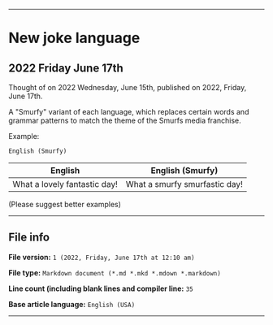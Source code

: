 
***

# New joke language

## 2022 Friday June 17th

Thought of on 2022 Wednesday, June 15th, published on 2022, Friday, June 17th.

A "Smurfy" variant of each language, which replaces certain words and grammar patterns to match the theme of the Smurfs media franchise.

Example:

`English (Smurfy)`

| English | English (Smurfy) |
|---|---|
| What a lovely fantastic day! | What a smurfy smurfastic day! |

(Please suggest better examples)

***

## File info

**File version:** `1 (2022, Friday, June 17th at 12:10 am)`

**File type:** `Markdown document (*.md *.mkd *.mdown *.markdown)`

**Line count (including blank lines and compiler line:** `35`

**Base article language:**  `English (USA)`

*** 
